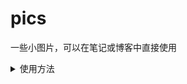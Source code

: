 # pics
一些小图片，可以在笔记或博客中直接使用
<details>
<summary>使用方法</summary>
  
以`img/avatar.jpg`为例
- 国内
  ```
  https://cdn.jsdelivr.net/gh/wsj0051/pics@main/img/avatar.jpg  
  ```
- 香港
  ```
    https://raw.fastgit.org/wsj0051/pics/main/img/avatar.jpg
  ```
- 韩国
  ```
  https://ghproxy.com/https://raw.githubusercontent.com/wsj0051/pics/main/img/avatar.jpg
  ```
</details>
